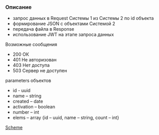 ### Описание

- запрос данных в Request Системы 1 из Системы 2 по id объекта
- формирование JSON с объектами Системой 2 
- передача файла в Response
- использование JWT на этапе запроса данных

Возможные сообщения
- 200 ОК
- 401 Не авторизован
- 403 Нет доступа
- 503 Сервер не доступен

parameters объектов
- id - uuid
- name – string
- created – date
- activation – boolean
- number – int
- elems – array {id – uuid, name – string, count – int}

[Scheme](https://github.com/Therealsergios/API-specifications/blob/main/rest/restapispec.yaml)